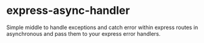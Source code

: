 # express-async-handler
Simple middle to handle exceptions and catch error within express routes in asynchronous and pass them to your express error handlers.
